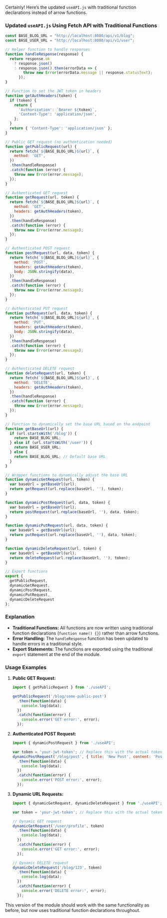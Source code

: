 Certainly! Here’s the updated `useAPI.js` with traditional function declarations instead of arrow functions.

### Updated `useAPI.js` Using Fetch API with Traditional Functions

```javascript
const BASE_BLOG_URL = "http://localhost:8080/api/v1/blog";
const BASE_USER_URL = "http://localhost:8080/api/v1/user";

// Helper function to handle responses
function handleResponse(response) {
  return response.ok 
    ? response.json() 
    : response.json().then(errorData => {
        throw new Error(errorData.message || response.statusText);
      });
}

// Function to set the JWT token in headers
function getAuthHeaders(token) {
  if (token) {
    return {
      'Authorization': `Bearer ${token}`,
      'Content-Type': 'application/json',
    };
  }
  return { 'Content-Type': 'application/json' };
}

// Public GET request (no authentication needed)
function getPublicRequest(url) {
  return fetch(`${BASE_BLOG_URL}${url}`, {
    method: 'GET',
  })
  .then(handleResponse)
  .catch(function (error) {
    throw new Error(error.message);
  });
}

// Authenticated GET request
function getRequest(url, token) {
  return fetch(`${BASE_BLOG_URL}${url}`, {
    method: 'GET',
    headers: getAuthHeaders(token),
  })
  .then(handleResponse)
  .catch(function (error) {
    throw new Error(error.message);
  });
}

// Authenticated POST request
function postRequest(url, data, token) {
  return fetch(`${BASE_BLOG_URL}${url}`, {
    method: 'POST',
    headers: getAuthHeaders(token),
    body: JSON.stringify(data),
  })
  .then(handleResponse)
  .catch(function (error) {
    throw new Error(error.message);
  });
}

// Authenticated PUT request
function putRequest(url, data, token) {
  return fetch(`${BASE_BLOG_URL}${url}`, {
    method: 'PUT',
    headers: getAuthHeaders(token),
    body: JSON.stringify(data),
  })
  .then(handleResponse)
  .catch(function (error) {
    throw new Error(error.message);
  });
}

// Authenticated DELETE request
function deleteRequest(url, token) {
  return fetch(`${BASE_BLOG_URL}${url}`, {
    method: 'DELETE',
    headers: getAuthHeaders(token),
  })
  .then(handleResponse)
  .catch(function (error) {
    throw new Error(error.message);
  });
}

// Function to dynamically set the base URL based on the endpoint
function getBaseUrl(url) {
  if (url.startsWith('/blog')) {
    return BASE_BLOG_URL;
  } else if (url.startsWith('/user')) {
    return BASE_USER_URL;
  } else {
    return BASE_BLOG_URL; // Default base URL
  }
}

// Wrapper functions to dynamically adjust the base URL
function dynamicGetRequest(url, token) {
  var baseUrl = getBaseUrl(url);
  return getRequest(url.replace(baseUrl, ''), token);
}

function dynamicPostRequest(url, data, token) {
  var baseUrl = getBaseUrl(url);
  return postRequest(url.replace(baseUrl, ''), data, token);
}

function dynamicPutRequest(url, data, token) {
  var baseUrl = getBaseUrl(url);
  return putRequest(url.replace(baseUrl, ''), data, token);
}

function dynamicDeleteRequest(url, token) {
  var baseUrl = getBaseUrl(url);
  return deleteRequest(url.replace(baseUrl, ''), token);
}

// Export functions
export {
  getPublicRequest,
  dynamicGetRequest,
  dynamicPostRequest,
  dynamicPutRequest,
  dynamicDeleteRequest
};
```

### Explanation

- **Traditional Functions:** All functions are now written using traditional function declarations (`function name() {}`) rather than arrow functions.
- **Error Handling:** The `handleResponse` function has been updated to handle errors in a traditional style.
- **Export Statements:** The functions are exported using the traditional `export` statement at the end of the module.

### Usage Examples

1. **Public GET Request:**

   ```javascript
   import { getPublicRequest } from './useAPI';

   getPublicRequest('/blog/some-public-post')
     .then(function(data) {
       console.log(data);
     })
     .catch(function(error) {
       console.error('GET error:', error);
     });
   ```

2. **Authenticated POST Request:**

   ```javascript
   import { dynamicPostRequest } from './useAPI';

   var token = 'your-jwt-token'; // Replace this with the actual token
   dynamicPostRequest('/blog/post', { title: 'New Post', content: 'Post content' }, token)
     .then(function(data) {
       console.log(data);
     })
     .catch(function(error) {
       console.error('POST error:', error);
     });
   ```

3. **Dynamic URL Requests:**

   ```javascript
   import { dynamicGetRequest, dynamicDeleteRequest } from './useAPI';

   var token = 'your-jwt-token'; // Replace this with the actual token

   // Dynamic GET request
   dynamicGetRequest('/user/profile', token)
     .then(function(data) {
       console.log(data);
     })
     .catch(function(error) {
       console.error('GET error:', error);
     });

   // Dynamic DELETE request
   dynamicDeleteRequest('/blog/123', token)
     .then(function(data) {
       console.log(data);
     })
     .catch(function(error) {
       console.error('DELETE error:', error);
     });
   ```

This version of the module should work with the same functionality as before, but now uses traditional function declarations throughout.